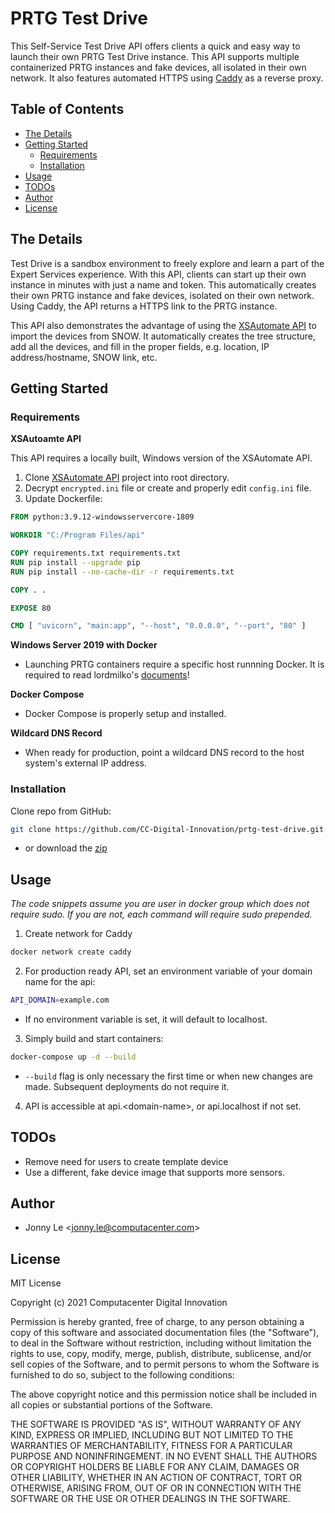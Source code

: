 # PRTG Test Drive

This Self-Service Test Drive API offers clients a quick and easy way to launch their own PRTG Test Drive instance. This API supports multiple containerized PRTG instances and fake devices, all isolated in their own network. It also features automated HTTPS using [Caddy](https://github.com/lucaslorentz/caddy-docker-proxy) as a reverse proxy.

## Table of Contents
* [The Details](#the-details)
* [Getting Started](#getting-started)
    * [Requirements](#requirements)
    * [Installation](#installation)
* [Usage](#usage)
* [TODOs](#todos)
* [Author](#author)
* [License](#license)

## The Details

Test Drive is a sandbox environment to freely explore and learn a part of the Expert Services experience. With this API, clients can start up their own instance in minutes with just a name and token. This automatically creates their own PRTG instance and fake devices, isolated on their own network. Using Caddy, the API returns a HTTPS link to the PRTG instance.

This API also demonstrates the advantage of using the [XSAutomate API](https://github.com/CC-Digital-Innovation/reconcile-snow-prtg) to import the devices from SNOW. It automatically creates the tree structure, add all the devices, and fill in the proper fields, e.g. location, IP address/hostname, SNOW link, etc.

## Getting Started

### Requirements

**XSAutoamte API**

This API requires a locally built, Windows version of the XSAutomate API.
1. Clone [XSAutomate API](https://github.com/CC-Digital-Innovation/reconcile-snow-prtg) project into root directory.
2. Decrypt `encrypted.ini` file or create and properly edit `config.ini` file.
3. Update Dockerfile:
```Dockerfile
FROM python:3.9.12-windowsservercore-1809

WORKDIR "C:/Program Files/api"

COPY requirements.txt requirements.txt
RUN pip install --upgrade pip
RUN pip install --no-cache-dir -r requirements.txt

COPY . .

EXPOSE 80

CMD [ "uvicorn", "main:app", "--host", "0.0.0.0", "--port", "80" ]
```

**Windows Server 2019 with Docker**

* Launching PRTG containers require a specific host runnning Docker. It is required to read lordmilko's [documents](https://github.com/lordmilko/PrtgDocker)!

**Docker Compose**

* Docker Compose is properly setup and installed.

**Wildcard DNS Record**

* When ready for production, point a wildcard DNS record to the host system's external IP address.

### Installation

Clone repo from GitHub:
```bash
git clone https://github.com/CC-Digital-Innovation/prtg-test-drive.git
```
* or download the [zip](https://github.com/CC-Digital-Innovation/prtg-test-drive/archive/refs/heads/main.zip)

## Usage

_The code snippets assume you are user in docker group which does not require sudo. If you are not, each command will require sudo prepended._

1. Create network for Caddy
```bash
docker network create caddy
```

2. For production ready API, set an environment variable of your domain name for the api:
```bash
API_DOMAIN=example.com
```
- If no environment variable is set, it will default to localhost.

3. Simply build and start containers:
```bash
docker-compose up -d --build
```
- `--build` flag is only necessary the first time or when new changes are made. Subsequent deployments do not require it.
 
4. API is accessible at api.\<domain-name\>, or api.localhost if not set.
 
## TODOs
* Remove need for users to create template device
* Use a different, fake device image that supports more sensors.

## Author
* Jonny Le <<jonny.le@computacenter.com>>

## License
MIT License

Copyright (c) 2021 Computacenter Digital Innovation

Permission is hereby granted, free of charge, to any person obtaining a copy
of this software and associated documentation files (the "Software"), to deal
in the Software without restriction, including without limitation the rights
to use, copy, modify, merge, publish, distribute, sublicense, and/or sell
copies of the Software, and to permit persons to whom the Software is
furnished to do so, subject to the following conditions:

The above copyright notice and this permission notice shall be included in all
copies or substantial portions of the Software.

THE SOFTWARE IS PROVIDED "AS IS", WITHOUT WARRANTY OF ANY KIND, EXPRESS OR
IMPLIED, INCLUDING BUT NOT LIMITED TO THE WARRANTIES OF MERCHANTABILITY,
FITNESS FOR A PARTICULAR PURPOSE AND NONINFRINGEMENT. IN NO EVENT SHALL THE
AUTHORS OR COPYRIGHT HOLDERS BE LIABLE FOR ANY CLAIM, DAMAGES OR OTHER
LIABILITY, WHETHER IN AN ACTION OF CONTRACT, TORT OR OTHERWISE, ARISING FROM,
OUT OF OR IN CONNECTION WITH THE SOFTWARE OR THE USE OR OTHER DEALINGS IN THE
SOFTWARE.
